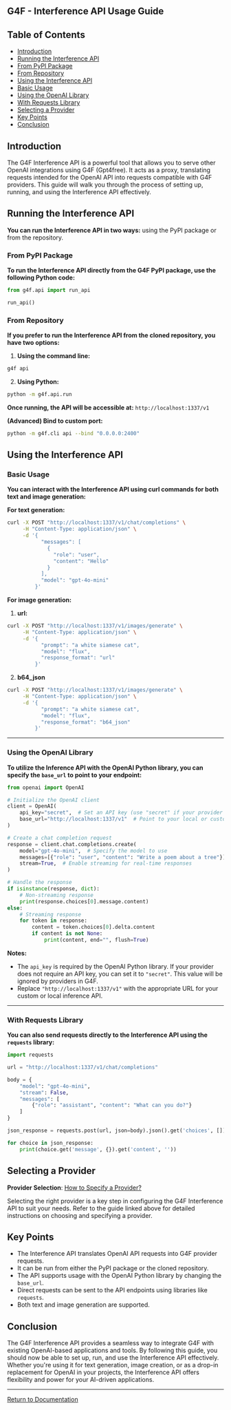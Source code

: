 ## G4F - Interference API Usage Guide

## Table of Contents
   - [Introduction](#introduction)
   - [Running the Interference API](#running-the-interference-api)
   - [From PyPI Package](#from-pypi-package)
   - [From Repository](#from-repository)
   - [Using the Interference API](#using-the-interference-api)
   - [Basic Usage](#basic-usage)
   - [Using the OpenAI Library](#using-the-openai-library)
   - [With Requests Library](#with-requests-library)
   - [Selecting a Provider](#selecting-a-provider)
   - [Key Points](#key-points)
   - [Conclusion](#conclusion)

## Introduction
The G4F Interference API is a powerful tool that allows you to serve other OpenAI integrations using G4F (Gpt4free). It acts as a proxy, translating requests intended for the OpenAI API into requests compatible with G4F providers. This guide will walk you through the process of setting up, running, and using the Interference API effectively.
  

## Running the Interference API
**You can run the Interference API in two ways:** using the PyPI package or from the repository.
  

### From PyPI Package
**To run the Interference API directly from the G4F PyPI package, use the following Python code:**

```python
from g4f.api import run_api

run_api()
```

  
### From Repository
**If you prefer to run the Interference API from the cloned repository, you have two options:**

1. **Using the command line:**
```bash
g4f api
```

2. **Using Python:**
```bash
python -m g4f.api.run
```

**Once running, the API will be accessible at:** `http://localhost:1337/v1`

**(Advanced) Bind to custom port:**
```bash
python -m g4f.cli api --bind "0.0.0.0:2400" 
```

## Using the Interference API

### Basic Usage
**You can interact with the Interference API using curl commands for both text and image generation:**

**For text generation:**
```bash
curl -X POST "http://localhost:1337/v1/chat/completions" \
     -H "Content-Type: application/json" \
     -d '{
           "messages": [
             {
               "role": "user",
               "content": "Hello"
             }
           ],
           "model": "gpt-4o-mini"
         }'
```

**For image generation:**
1. **url:**
```bash
curl -X POST "http://localhost:1337/v1/images/generate" \
     -H "Content-Type: application/json" \
     -d '{
           "prompt": "a white siamese cat",
           "model": "flux",
           "response_format": "url"
         }'
```

2. **b64_json**
```bash
curl -X POST "http://localhost:1337/v1/images/generate" \
     -H "Content-Type: application/json" \
     -d '{
           "prompt": "a white siamese cat",
           "model": "flux",
           "response_format": "b64_json"
         }'
```

---

### Using the OpenAI Library

**To utilize the Inference API with the OpenAI Python library, you can specify the `base_url` to point to your endpoint:**

```python
from openai import OpenAI

# Initialize the OpenAI client
client = OpenAI(
    api_key="secret",  # Set an API key (use "secret" if your provider doesn't require one)
    base_url="http://localhost:1337/v1"  # Point to your local or custom API endpoint
)

# Create a chat completion request
response = client.chat.completions.create(
    model="gpt-4o-mini",  # Specify the model to use
    messages=[{"role": "user", "content": "Write a poem about a tree"}],  # Define the input message
    stream=True,  # Enable streaming for real-time responses
)

# Handle the response
if isinstance(response, dict):
    # Non-streaming response
    print(response.choices[0].message.content)
else:
    # Streaming response
    for token in response:
        content = token.choices[0].delta.content
        if content is not None:
            print(content, end="", flush=True)
```

**Notes:**
- The `api_key` is required by the OpenAI Python library. If your provider does not require an API key, you can set it to `"secret"`. This value will be ignored by providers in G4F.
- Replace `"http://localhost:1337/v1"` with the appropriate URL for your custom or local inference API.

---
  

### With Requests Library

**You can also send requests directly to the Interference API using the `requests` library:**
```python
import requests

url = "http://localhost:1337/v1/chat/completions"

body = {
    "model": "gpt-4o-mini",
    "stream": False,
    "messages": [
        {"role": "assistant", "content": "What can you do?"}
    ]
}

json_response = requests.post(url, json=body).json().get('choices', [])

for choice in json_response:
    print(choice.get('message', {}).get('content', ''))

```

## Selecting a Provider

**Provider Selection**: [How to Specify a Provider?](selecting_a_provider)

Selecting the right provider is a key step in configuring the G4F Interference API to suit your needs. Refer to the guide linked above for detailed instructions on choosing and specifying a provider.

## Key Points
   - The Interference API translates OpenAI API requests into G4F provider requests.
   - It can be run from either the PyPI package or the cloned repository.
   - The API supports usage with the OpenAI Python library by changing the `base_url`.
   - Direct requests can be sent to the API endpoints using libraries like `requests`.
   - Both text and image generation are supported.

  
## Conclusion
The G4F Interference API provides a seamless way to integrate G4F with existing OpenAI-based applications and tools. By following this guide, you should now be able to set up, run, and use the Interference API effectively. Whether you're using it for text generation, image creation, or as a drop-in replacement for OpenAI in your projects, the Interference API offers flexibility and power for your AI-driven applications.

---

[Return to Documentation](../)